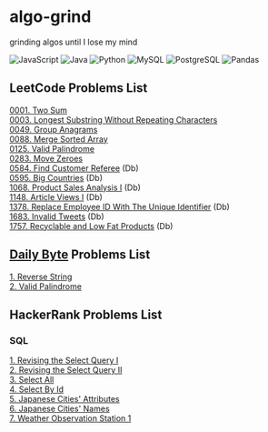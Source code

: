 # algo-grind
grinding algos until I lose my mind

![JavaScript](https://img.shields.io/badge/-JavaScript-f7df1e?style=flat&logo=javascript&logoColor=black)
![Java](https://img.shields.io/badge/-Java-f89820?style=flat&logo=java&logoColor=white)
![Python](https://img.shields.io/badge/-Python-3776ab?style=flat&logo=python&logoColor=white)
![MySQL](https://img.shields.io/badge/MySQL-00000F?style=flat&logo=mysql&logoColor=white)
![PostgreSQL](https://img.shields.io/badge/PostgreSQL-316192?style=flat&logo=postgresql&logoColor=white)
![Pandas](https://img.shields.io/badge/Pandas-2C2D72?style=flat&logo=pandas&logoColor=white)

## LeetCode Problems List
[0001. Two Sum](./leetcode/0001_two_sum.md)  
[0003. Longest Substring Without Repeating Characters](./leetcode/0003_longest_substring_without_repeating_characters.md)  
[0049. Group Anagrams](./leetcode/0049_group_anagrams.md)  
[0088. Merge Sorted Array](./leetcode/0088_merge_sorted_array.md)  
[0125. Valid Palindrome](./leetcode/0125_valid_palindrome.md)  
[0283. Move Zeroes](./leetCode/0283_move_zeroes.md)  
[0584. Find Customer Referee](./leetcode/SQL/0584_find_customer_referee.md) (Db)  
[0595. Big Countries](./leetcode/SQL/0595_big_countries.md) (Db)  
[1068. Product Sales Analysis I](./leetcode/SQL/1068_product_sales_analysis_I.md) (Db)  
[1148. Article Views I](leetcode/0049_group_anagrams.md) (Db)  
[1378. Replace Employee ID With The Unique Identifier](./leetcode/SQL/1378_replace_employee_id_with_the_unique_identifier.md) (Db)  
[1683. Invalid Tweets](./leetcode/SQL/1683_invalid_tweets.md) (Db)  
[1757. Recyclable and Low Fat Products](./leetcode/SQL/1757_recyclable_and_low_fat_products.md) (Db)  


## [Daily Byte](https://thedailybyte.dev/) Problems List
[1. Reverse String](./dailyByte/1_reverse_string.md)  
[2. Valid Palindrome](./dailyByte/2_valid_palindrome.md)  

## HackerRank Problems List
### SQL
[1. Revising the Select Query I](./hackerRank/1_revising_the_select_query_I.md)  
[2. Revising the Select Query II](./hackerRank/2_revising_the_select_query_II.md)  
[3. Select All](./hackerRank/3_%20select_all.md)  
[4. Select By Id](./hackerRank/4_select_by_id.md)  
[5. Japanese Cities' Attributes](./hackerRank/5_japanese_cities_attributes.md)  
[6. Japanese Cities' Names](./hackerRank/6_japanese_cities_names.md)  
[7. Weather Observation Station 1](./hackerRank/7_weather_observation_station_1.md)  
